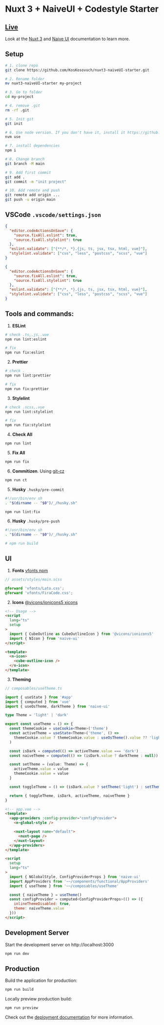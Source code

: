 # Nuxt 3 + NaiveUI + Codestyle Starter

## [Live](https://nuxt3-naive-ui-starter.netlify.app/)

Look at the [Nuxt 3](https://nuxt.com/docs/getting-started/introduction) and [Naive UI](https://www.naiveui.com/en-US/dark/docs/introduction) documentation to learn more.

## Setup

```bash
# 1. clone repo
git clone https://github.com/KosKosovuch/nuxt3-naiveUI-starter.git

# 2. Rename folder
mv nuxt3-naiveUI-starter my-project

# 3. Go to folder
cd my-project

# 4. remove .git
rm -rf .git

# 5. Init git
git init

# 6. Use node version. If you don't have it, install it https://github.com/nvm-sh/nvm
nvm use

# 7. install dependencies
npm i

# 8. Change branch
git branch -M main

# 9. Add first commit
git add .
git commit -m "init project"

# 10. Add remote and push
git remote add origin ...
git push -u origin main
```

## VSCode `.vscode/settings.json`

```json
{
  "editor.codeActionsOnSave": {
    "source.fixAll.eslint": true,
    "source.fixAll.stylelint": true
  },
  "eslint.validate": ["{**/*, *}.{js, ts, jsx, tsx, html, vue}"],
  "stylelint.validate": ["css", "less", "postcss", "scss", "vue"]
}
```

```json
{
  "editor.codeActionsOnSave": {
    "source.fixAll.eslint": true,
    "source.fixAll.stylelint": true
  },
  "eslint.validate": ["{**/*, *}.{js, ts, jsx, tsx, html, vue}"],
  "stylelint.validate": ["css", "less", "postcss", "scss", "vue"]
}
```

## Tools and commands:

1. **ESLint**

```bash
# check .ts,.js,.vue
npm run lint:eslint

# fix
npm run fix:eslint
```

2. **Prettier**

```bash
# check .
npm run lint:prettier

# fix
npm run fix:prettier
```

3. **Stylelint**

```bash
# check .scss,.vue
npm run lint:stylelint

# fix
npm run fix:stylelint
```

4. **Check All**

```bash
npm run lint
```

5. **Fix All**

```bash
npm run fix
```

6. **Commitizen**. Using [git-cz](https://github.com/streamich/git-cz)

```bash
npm run ct
```

5. **Husky** `.husky/pre-commit`

```bash
#!/usr/bin/env sh
. "$(dirname -- "$0")/_/husky.sh"

npm run lint:fix
```

6. **Husky** `.husky/pre-push`

```bash
#!/usr/bin/env sh
. "$(dirname -- "$0")/_/husky.sh"

# npm run build
```

## UI

1. **Fonts** [vfonts npm](https://www.npmjs.com/package/vfonts)

```scss
// assets/styles/main.scss

@forward 'vfonts/Lato.css';
@forward 'vfonts/FiraCode.css';
```

2. **Icons** [@vicons/ionicons5
   ](https://www.npmjs.com/package/vfonts) [xicons](https://www.xicons.org/#/)

```html
<!-- Usage -->
<script
  lang="ts"
  setup
>
  import { CubeOutline as CubeOutlineIcon } from '@vicons/ionicons5'
  import { NIcon } from 'naive-ui'
</script>

<template>
  <n-icon>
    <cube-outline-icon />
  </n-icon>
</template>
```

3. **Theming**

```ts
// composables/useTheme.ts

import { useState } from '#app'
import { computed } from 'vue'
import { useOsTheme, darkTheme } from 'naive-ui'

type Theme = 'light' | 'dark'

export const useTheme = () => {
  const themeCookie = useCookie<Theme>('theme')
  const activeTheme = useState<Theme>('theme', () =>
    themeCookie.value ? themeCookie.value : useOsTheme().value ?? 'light'
  )

  const isDark = computed(() => activeTheme.value === 'dark')
  const naiveTheme = computed(() => (isDark.value ? darkTheme : null))

  const setTheme = (value: Theme) => {
    activeTheme.value = value
    themeCookie.value = value
  }

  const toggleTheme = () => (isDark.value ? setTheme('light') : setTheme('dark'))

  return { toggleTheme, isDark, activeTheme, naiveTheme }
}
```

```html
<!-- app.vue -->
<template>
  <app-providers :config-provider="configProvider">
    <n-global-style />

    <nuxt-layout name="default">
      <nuxt-page />
    </nuxt-layout>
  </app-providers>
</template>

<script
  setup
  lang="ts"
>
  import { NGlobalStyle, ConfigProviderProps } from 'naive-ui'
  import AppProviders from '~~/components/functional/AppProviders'
  import { useTheme } from '~~/composables/useTheme'

  const { naiveTheme } = useTheme()
  const configProvider = computed<ConfigProviderProps>(() => ({
    inlineThemeDisabled: true,
    theme: naiveTheme.value
  }))
</script>
```

## Development Server

Start the development server on http://localhost:3000

```bash
npm run dev
```

## Production

Build the application for production:

```bash
npm run build
```

Locally preview production build:

```bash
npm run preview
```

Check out the [deployment documentation](https://nuxt.com/docs/getting-started/deployment) for more information.
